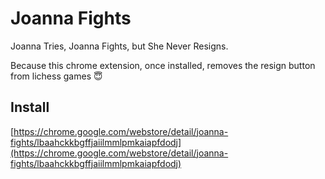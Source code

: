Joanna Fights
=============

Joanna Tries, Joanna Fights, but She Never Resigns.

Because this chrome extension, once installed, removes the resign button from lichess games 😇


Install
-------

[https://chrome.google.com/webstore/detail/joanna-fights/lbaahckkbgffjaiilmmlpmkaiapfdodj](https://chrome.google.com/webstore/detail/joanna-fights/lbaahckkbgffjaiilmmlpmkaiapfdodj)
